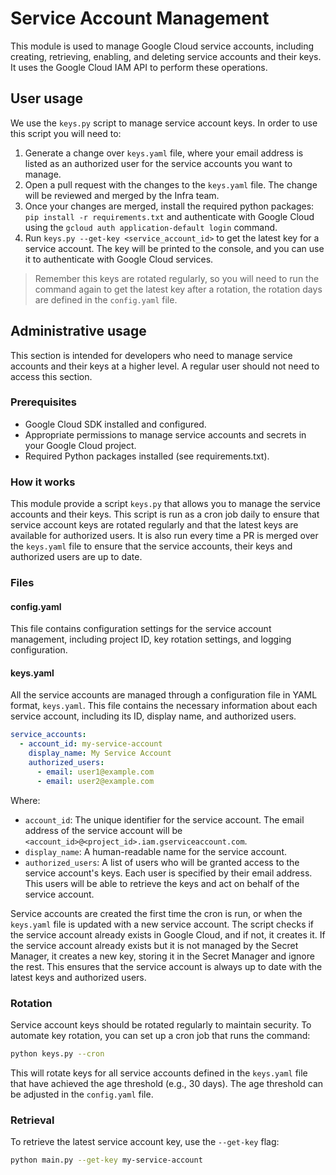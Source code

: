 <!--
    Licensed to the Apache Software Foundation (ASF) under one
    or more contributor license agreements.  See the NOTICE file
    distributed with this work for additional information
    regarding copyright ownership.  The ASF licenses this file
    to you under the Apache License, Version 2.0 (the
    "License"); you may not use this file except in compliance
    with the License.  You may obtain a copy of the License at

      http://www.apache.org/licenses/LICENSE-2.0

    Unless required by applicable law or agreed to in writing,
    software distributed under the License is distributed on an
    "AS IS" BASIS, WITHOUT WARRANTIES OR CONDITIONS OF ANY
    KIND, either express or implied.  See the License for the
    specific language governing permissions and limitations
    under the License.
-->

# Service Account Management

This module is used to manage Google Cloud service accounts, including creating, retrieving, enabling, and deleting service accounts and their keys. It uses the Google Cloud IAM API to perform these operations.

## User usage

We use the `keys.py` script to manage service account keys. In order to use this script you will need to:

1. Generate a change over `keys.yaml` file, where your email address is listed as an authorized user for the service accounts you want to manage.
2. Open a pull request with the changes to the `keys.yaml` file. The change will be reviewed and merged by the Infra team.
3. Once your changes are merged, install the required python packages: `pip install -r requirements.txt` and authenticate with Google Cloud using the `gcloud auth application-default login` command.
4. Run `keys.py --get-key <service_account_id>` to get the latest key for a service account. The key will be printed to the console, and you can use it to authenticate with Google Cloud services.

> Remember this keys are rotated regularly, so you will need to run the command again to get the latest key after a rotation, the rotation days are defined in the `config.yaml` file.

## Administrative usage

This section is intended for developers who need to manage service accounts and their keys at a higher level. A regular user should not need to access this section.

### Prerequisites

- Google Cloud SDK installed and configured.
- Appropriate permissions to manage service accounts and secrets in your Google Cloud project.
- Required Python packages installed (see requirements.txt).

### How it works

This module provide a script `keys.py` that allows you to manage the service accounts and their keys. This script is run as a cron job daily to ensure that service account keys are rotated regularly and that the latest keys are available for authorized users. It is also run every time a PR is merged over the `keys.yaml` file to ensure that the service accounts, their keys and authorized users are up to date.

### Files

#### config.yaml

This file contains configuration settings for the service account management, including project ID, key rotation settings, and logging configuration.

#### keys.yaml

All the service accounts are managed through a configuration file in YAML format, `keys.yaml`. This file contains the necessary information about each service account, including its ID, display name, and authorized users.

```yaml
service_accounts:
  - account_id: my-service-account
    display_name: My Service Account
    authorized_users:
      - email: user1@example.com
      - email: user2@example.com
```

Where:

- `account_id`: The unique identifier for the service account. The email address of the service account will be `<account_id>@<project_id>.iam.gserviceaccount.com`.
- `display_name`: A human-readable name for the service account.
- `authorized_users`: A list of users who will be granted access to the service account's keys. Each user is specified by their email address. This users will be able to retrieve the keys and act on behalf of the service account.

Service accounts are created the first time the cron is run, or when the `keys.yaml` file is updated with a new service account. The script checks if the service account already exists in Google Cloud, and if not, it creates it. If the service account already exists but it is not managed by the Secret Manager, it creates a new key, storing it in the Secret Manager and ignore the rest. This ensures that the service account is always up to date with the latest keys and authorized users.

### Rotation

Service account keys should be rotated regularly to maintain security. To automate key rotation, you can set up a cron job that runs the command:

```bash
python keys.py --cron
```

This will rotate keys for all service accounts defined in the `keys.yaml` file that have achieved the age threshold (e.g., 30 days). The age threshold can be adjusted in the `config.yaml` file.

### Retrieval

To retrieve the latest service account key, use the `--get-key` flag:

```bash
python main.py --get-key my-service-account
```

